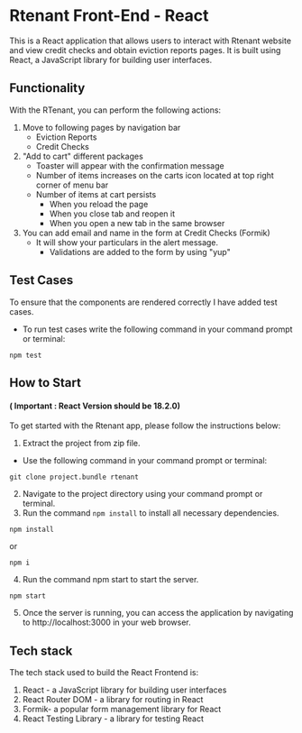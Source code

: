 # Rtenant Front-End - React

This is a React application that allows users to interact with Rtenant website and view credit checks and obtain eviction reports pages. It is built using React, a JavaScript library for building user interfaces.

## Functionality

With the RTenant, you can perform the following actions:

1. Move to following pages by navigation bar
   - Eviction Reports
   - Credit Checks
2. "Add to cart" different packages
   - Toaster will appear with the confirmation message
   - Number of items increases on the carts icon located at top right corner of menu bar
   - Number of items at cart persists
     - When you reload the page
     - When you close tab and reopen it
     - When you open a new tab in the same browser
3. You can add email and name in the form at Credit Checks (Formik)
   - It will show your particulars in the alert message.
     - Validations are added to the form by using "yup"

## Test Cases

To ensure that the components are rendered correctly I have added test cases.

- To run test cases write the following command in your command prompt or terminal:

```
npm test
```

## How to Start

#### ( **Important** : React Version should be 18.2.0)

To get started with the Rtenant app, please follow the instructions below:

1. Extract the project from zip file.

- Use the following command in your command prompt or terminal:

```
git clone project.bundle rtenant
```

2. Navigate to the project directory using your command prompt or terminal.
3. Run the command `npm install` to install all necessary dependencies.

```ssh
npm install
```

or

```ssh
npm i
```

4. Run the command npm start to start the server.

```ssh
npm start
```

5. Once the server is running, you can access the application by navigating to http://localhost:3000 in your web browser.

## Tech stack

The tech stack used to build the React Frontend is:

1. React - a JavaScript library for building user interfaces
2. React Router DOM - a library for routing in React
3. Formik- a popular form management library for React
4. React Testing Library - a library for testing React
